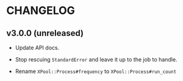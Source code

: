 # CHANGELOG

## v3.0.0 (unreleased)

* Update API docs.

* Stop rescuing `StandardError` and leave it up to the job to handle.

* Rename `XPool::Process#frequency` to `XPool::Process#run_count`
